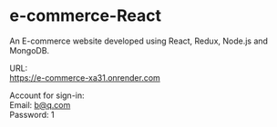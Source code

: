 # e-commerce-React

An E-commerce website developed using React, Redux, Node.js and MongoDB.

URL:
<br>
[https://e-commerce-xa31.onrender.com
](https://e-commerce-8qhh.onrender.com/)

Account for sign-in:
<br>
Email: b@q.com
<br>
Password: 1

